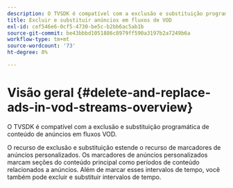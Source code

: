 ```yaml
---
description: O TVSDK é compatível com a exclusão e substituição programática de conteúdo de anúncios em fluxos VOD.
title: Excluir e substituir anúncios em fluxos de VOD
exl-id: cef546e6-0cf5-4730-be5c-b2bb6ac5ab1b
source-git-commit: be43bbbd1051886c8979ff590a3197b2a7249b6a
workflow-type: tm+mt
source-wordcount: '73'
ht-degree: 0%

---
```


# Visão geral {#delete-and-replace-ads-in-vod-streams-overview}

O TVSDK é compatível com a exclusão e substituição programática de conteúdo de anúncios em fluxos VOD.

O recurso de exclusão e substituição estende o recurso de marcadores de anúncios personalizados. Os marcadores de anúncios personalizados marcam seções do conteúdo principal como períodos de conteúdo relacionados a anúncios. Além de marcar esses intervalos de tempo, você também pode excluir e substituir intervalos de tempo.
